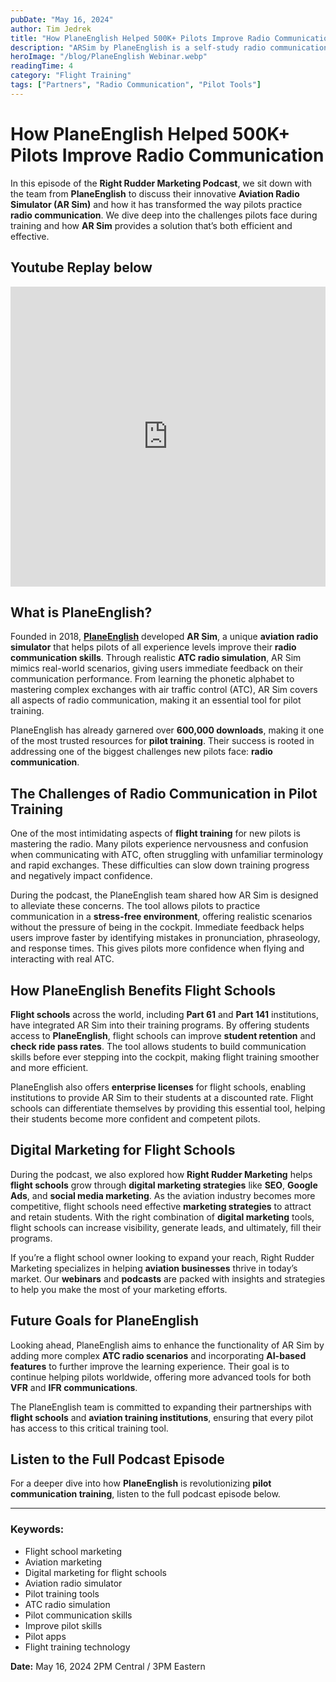 ```yaml
---
pubDate: "May 16, 2024"
author: Tim Jedrek
title: "How PlaneEnglish Helped 500K+ Pilots Improve Radio Communication"
description: "ARSim by PlaneEnglish is a self-study radio communications training software and built-in curriculum used by institutions of all sizes, to enhance students' proficiency in aviation radio communication while reducing training costs and time."
heroImage: "/blog/PlaneEnglish Webinar.webp"
readingTime: 4
category: "Flight Training"
tags: ["Partners", "Radio Communication", "Pilot Tools"]
---
```


# How PlaneEnglish Helped 500K+ Pilots Improve Radio Communication


In this episode of the **Right Rudder Marketing Podcast**, we sit down with the team from **PlaneEnglish** to discuss their innovative **Aviation Radio Simulator (AR Sim)** and how it has transformed the way pilots practice **radio communication**. We dive deep into the challenges pilots face during training and how **AR Sim** provides a solution that’s both efficient and effective.

## Youtube Replay below

<iframe width="100%" height="480" src="https://www.youtube.com/embed/k_R9kKMJpnY?si=Y2k93N7att8oGnE6" title="YouTube video player" frameborder="0" allow="accelerometer; autoplay; clipboard-write; encrypted-media; gyroscope; picture-in-picture; web-share" referrerpolicy="strict-origin-when-cross-origin" allowfullscreen></iframe>


## What is PlaneEnglish?

Founded in 2018, [**PlaneEnglish**](http://planeenglishsim.com/) developed **AR Sim**, a unique **aviation radio simulator** that helps pilots of all experience levels improve their **radio communication skills**. Through realistic **ATC radio simulation**, AR Sim mimics real-world scenarios, giving users immediate feedback on their communication performance. From learning the phonetic alphabet to mastering complex exchanges with air traffic control (ATC), AR Sim covers all aspects of radio communication, making it an essential tool for pilot training.

PlaneEnglish has already garnered over **600,000 downloads**, making it one of the most trusted resources for **pilot training**. Their success is rooted in addressing one of the biggest challenges new pilots face: **radio communication**.

## The Challenges of Radio Communication in Pilot Training

One of the most intimidating aspects of **flight training** for new pilots is mastering the radio. Many pilots experience nervousness and confusion when communicating with ATC, often struggling with unfamiliar terminology and rapid exchanges. These difficulties can slow down training progress and negatively impact confidence.

During the podcast, the PlaneEnglish team shared how AR Sim is designed to alleviate these concerns. The tool allows pilots to practice communication in a **stress-free environment**, offering realistic scenarios without the pressure of being in the cockpit. Immediate feedback helps users improve faster by identifying mistakes in pronunciation, phraseology, and response times. This gives pilots more confidence when flying and interacting with real ATC.

## How PlaneEnglish Benefits Flight Schools

**Flight schools** across the world, including **Part 61** and **Part 141** institutions, have integrated AR Sim into their training programs. By offering students access to **PlaneEnglish**, flight schools can improve **student retention** and **check ride pass rates**. The tool allows students to build communication skills before ever stepping into the cockpit, making flight training smoother and more efficient.

PlaneEnglish also offers **enterprise licenses** for flight schools, enabling institutions to provide AR Sim to their students at a discounted rate. Flight schools can differentiate themselves by providing this essential tool, helping their students become more confident and competent pilots.

## Digital Marketing for Flight Schools

During the podcast, we also explored how **Right Rudder Marketing** helps **flight schools** grow through **digital marketing strategies** like **SEO**, **Google Ads**, and **social media marketing**. As the aviation industry becomes more competitive, flight schools need effective **marketing strategies** to attract and retain students. With the right combination of **digital marketing** tools, flight schools can increase visibility, generate leads, and ultimately, fill their programs.

If you’re a flight school owner looking to expand your reach, Right Rudder Marketing specializes in helping **aviation businesses** thrive in today’s market. Our **webinars** and **podcasts** are packed with insights and strategies to help you make the most of your marketing efforts.

## Future Goals for PlaneEnglish

Looking ahead, PlaneEnglish aims to enhance the functionality of AR Sim by adding more complex **ATC radio scenarios** and incorporating **AI-based features** to further improve the learning experience. Their goal is to continue helping pilots worldwide, offering more advanced tools for both **VFR** and **IFR communications**.

The PlaneEnglish team is committed to expanding their partnerships with **flight schools** and **aviation training institutions**, ensuring that every pilot has access to this critical training tool.

## Listen to the Full Podcast Episode

For a deeper dive into how **PlaneEnglish** is revolutionizing **pilot communication training**, listen to the full podcast episode below.

---

### Keywords:
- Flight school marketing
- Aviation marketing
- Digital marketing for flight schools
- Aviation radio simulator
- Pilot training tools
- ATC radio simulation
- Pilot communication skills
- Improve pilot skills
- Pilot apps
- Flight training technology


**Date:** May 16, 2024 2PM Central / 3PM Eastern

